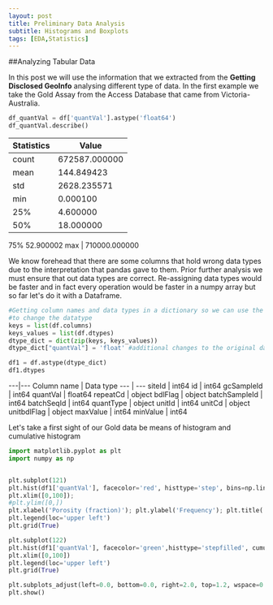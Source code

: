 ```yaml
---
layout: post
title: Preliminary Data Analysis
subtitle: Histograms and Boxplots
tags: [EDA,Statistics]
---
```


##Analyzing Tabular Data

In this post we will use the information that we extracted from the **Getting Disclosed GeoInfo** analysing different type of data. In the first example we take the Gold Assay from the Access Database that came from Victoria-Australia.

```python
df_quantVal = df['quantVal'].astype('float64')
df_quantVal.describe()
```

| Statistics | Value |
| --- | --- |
count |   672587.000000
mean   |     144.849423
std     |   2628.235571
min      |     0.000100
25%       |    4.600000
50%      |    18.000000
75%          52.900002
max     | 710000.000000

We know forehead that there are some columns that hold wrong data types due to the interpretation that pandas gave to them. Prior further analysis we must ensure that out data types are correct. Re-assigning data types would be faster and in fact  every operation would be faster in a numpy array but so far let's do it with a Dataframe.

```python
#Getting column names and data types in a dictionary so we can use the astype method in order
#to change the datatype
keys = list(df.columns)
keys_values = list(df.dtypes)
dtype_dict = dict(zip(keys, keys_values))
dtype_dict["quantVal"] = 'float' #additional changes to the original data types

df1 = df.astype(dtype_dict)
df1.dtypes
```


---|---
Column name | Data type
--- | ---
siteId | int64
id        |         int64
gcSampleId |        int64
quantVal    |     float64
repeatCd     |     object
bdlFlag       |    object
batchSampleId  |    int64
batchSeqId     |    int64
quantType       |  object
unitId        |     int64
unitCd         |   object
unitbdlFlag     |  object
maxValue         |  int64
minValue          | int64

Let's take a first sight of our Gold data be means of histogram and cumulative histogram

```python
import matplotlib.pyplot as plt
import numpy as np


plt.subplot(121)
plt.hist(df1['quantVal'], facecolor='red', histtype='step', bins=np.linspace(0,100,50),alpha=1,density=False,edgecolor='black',label='Gold')
plt.xlim([0,100]); 
#plt.ylim([0,])
plt.xlabel('Porosity (fraction)'); plt.ylabel('Frequency'); plt.title('Porosity Well 1 and 2')
plt.legend(loc='upper left')
plt.grid(True)

plt.subplot(122)
plt.hist(df1['quantVal'], facecolor='green',histtype='stepfilled', cumulative=True,bins=np.linspace(0,100,50), alpha=0.7, density=True,edgecolor='black',label='Gold')
plt.xlim([0,100])
plt.legend(loc='upper left')
plt.grid(True)

plt.subplots_adjust(left=0.0, bottom=0.0, right=2.0, top=1.2, wspace=0.2, hspace=0.3)
plt.show()
```

```python

```

```python

```